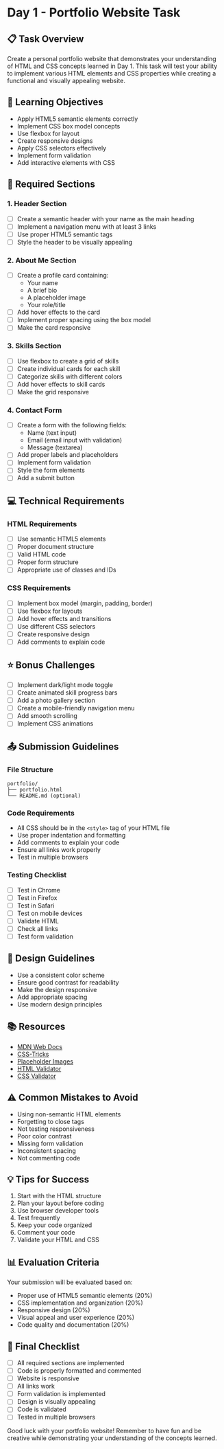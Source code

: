 # Day 1 - Portfolio Website Task

## 📋 Task Overview
Create a personal portfolio website that demonstrates your understanding of HTML and CSS concepts learned in Day 1. This task will test your ability to implement various HTML elements and CSS properties while creating a functional and visually appealing website.

## 🎯 Learning Objectives
- Apply HTML5 semantic elements correctly
- Implement CSS box model concepts
- Use flexbox for layout
- Create responsive designs
- Apply CSS selectors effectively
- Implement form validation
- Add interactive elements with CSS

## 📝 Required Sections

### 1. Header Section
- [ ] Create a semantic header with your name as the main heading
- [ ] Implement a navigation menu with at least 3 links
- [ ] Use proper HTML5 semantic tags
- [ ] Style the header to be visually appealing

### 2. About Me Section
- [ ] Create a profile card containing:
  - Your name
  - A brief bio
  - A placeholder image
  - Your role/title
- [ ] Add hover effects to the card
- [ ] Implement proper spacing using the box model
- [ ] Make the card responsive

### 3. Skills Section
- [ ] Use flexbox to create a grid of skills
- [ ] Create individual cards for each skill
- [ ] Categorize skills with different colors
- [ ] Add hover effects to skill cards
- [ ] Make the grid responsive

### 4. Contact Form
- [ ] Create a form with the following fields:
  - Name (text input)
  - Email (email input with validation)
  - Message (textarea)
- [ ] Add proper labels and placeholders
- [ ] Implement form validation
- [ ] Style the form elements
- [ ] Add a submit button

## 💻 Technical Requirements

### HTML Requirements
- [ ] Use semantic HTML5 elements
- [ ] Proper document structure
- [ ] Valid HTML code
- [ ] Proper form structure
- [ ] Appropriate use of classes and IDs

### CSS Requirements
- [ ] Implement box model (margin, padding, border)
- [ ] Use flexbox for layouts
- [ ] Add hover effects and transitions
- [ ] Use different CSS selectors
- [ ] Create responsive design
- [ ] Add comments to explain code

## ⭐ Bonus Challenges
- [ ] Implement dark/light mode toggle
- [ ] Create animated skill progress bars
- [ ] Add a photo gallery section
- [ ] Create a mobile-friendly navigation menu
- [ ] Add smooth scrolling
- [ ] Implement CSS animations

## 📤 Submission Guidelines

### File Structure
```
portfolio/
├── portfolio.html
└── README.md (optional)
```

### Code Requirements
- All CSS should be in the `<style>` tag of your HTML file
- Use proper indentation and formatting
- Add comments to explain your code
- Ensure all links work properly
- Test in multiple browsers

### Testing Checklist
- [ ] Test in Chrome
- [ ] Test in Firefox
- [ ] Test in Safari
- [ ] Test on mobile devices
- [ ] Validate HTML
- [ ] Check all links
- [ ] Test form validation

## 🎨 Design Guidelines
- Use a consistent color scheme
- Ensure good contrast for readability
- Make the design responsive
- Add appropriate spacing
- Use modern design principles

## 📚 Resources
- [MDN Web Docs](https://developer.mozilla.org/)
- [CSS-Tricks](https://css-tricks.com/)
- [Placeholder Images](https://placehold.co)
- [HTML Validator](https://validator.w3.org/)
- [CSS Validator](https://jigsaw.w3.org/css-validator/)

## ⚠️ Common Mistakes to Avoid
- Using non-semantic HTML elements
- Forgetting to close tags
- Not testing responsiveness
- Poor color contrast
- Missing form validation
- Inconsistent spacing
- Not commenting code

## 💡 Tips for Success
1. Start with the HTML structure
2. Plan your layout before coding
3. Use browser developer tools
4. Test frequently
5. Keep your code organized
6. Comment your code
7. Validate your HTML and CSS

## 📊 Evaluation Criteria
Your submission will be evaluated based on:
- Proper use of HTML5 semantic elements (20%)
- CSS implementation and organization (20%)
- Responsive design (20%)
- Visual appeal and user experience (20%)
- Code quality and documentation (20%)

## 🎯 Final Checklist
- [ ] All required sections are implemented
- [ ] Code is properly formatted and commented
- [ ] Website is responsive
- [ ] All links work
- [ ] Form validation is implemented
- [ ] Design is visually appealing
- [ ] Code is validated
- [ ] Tested in multiple browsers

Good luck with your portfolio website! Remember to have fun and be creative while demonstrating your understanding of the concepts learned. 